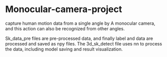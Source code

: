 # Monocular-camera-project
capture human motion data from a single angle by A monocular camera, and this action can also be recognized from other angles.


Sk_data_pre files  are pre-processed data, and finally label and data are processed and saved as npy files. 
The 3d_sk_detect file  uses nn to process the data, including model saving and result visualization.
